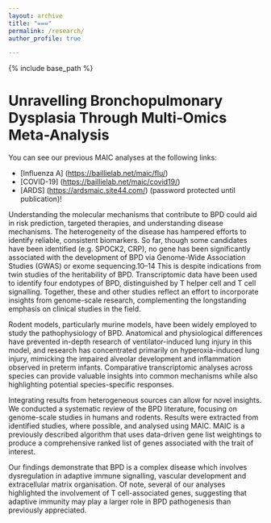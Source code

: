```yaml
---
layout: archive
title: "==="
permalink: /research/
author_profile: true

---
```


{% include base_path %}

Unravelling Bronchopulmonary Dysplasia Through Multi-Omics Meta-Analysis
======

You can see our previous MAIC analyses at the following links:

* [Influenza A] (https://baillielab.net/maic/flu/)
* [COVID-19] (https://baillielab.net/maic/covid19/)
* [ARDS] (https://ardsmaic.site44.com/) (password protected until publication)!


Understanding the molecular mechanisms that contribute to BPD could aid in risk prediction, targeted therapies, and understanding disease mechanisms. The heterogeneity of the disease has hampered efforts to identify reliable, consistent biomarkers. So far, though some candidates have been identified (e.g. SPOCK2, CRP), no gene has been significantly associated with the development of BPD via Genome-Wide Association Studies (GWAS) or exome sequencing.10–14 This is despite indications from twin studies of the heritability of BPD. Transcriptomic data have been used to identify four endotypes of BPD, distinguished by T helper cell and T cell signalling.  Together, these and other studies reflect an effort to incorporate insights from genome-scale research, complementing the longstanding emphasis on clinical studies in the field.

Rodent models, particularly murine models, have been widely employed to study the pathophysiology of BPD. Anatomical and physiological differences have prevented in-depth research of ventilator-induced lung injury in this model, and research has concentrated primarily on hyperoxia-induced lung injury, mimicking the impaired alveolar development and inflammation observed in preterm infants. Comparative transcriptomic analyses across species can provide valuable insights into common mechanisms while also highlighting potential species-specific responses.

Integrating results from heterogeneous sources can allow for novel insights. We conducted a systematic review of the BPD literature, focusing on genome-scale studies in humans and rodents. Results were extracted from identified studies, where possible, and analysed using MAIC. MAIC is a previously described algorithm that uses data-driven gene list weightings to produce a comprehensive ranked list of genes associated with the trait of interest.

Our findings demonstrate that BPD is a complex disease which involves dysregulation in adaptive immune signalling, vascular development and extracellular matrix organisation. Of note, several of our analyses highlighted the involvement of T cell-associated genes, suggesting that adaptive immunity may play a larger role in BPD pathogenesis than previously appreciated.


